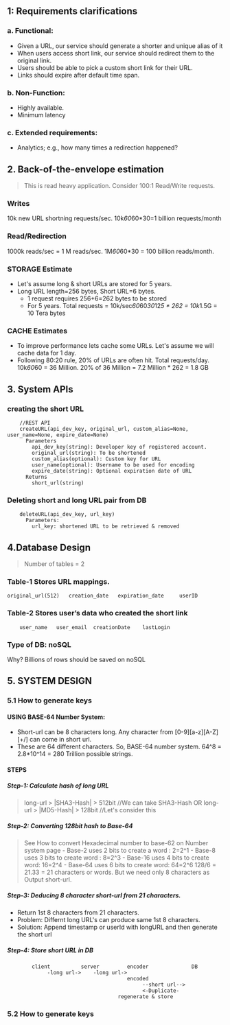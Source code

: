 ## 1: Requirements clarifications
### a. Functional:
- Given a URL, our service should generate a shorter and unique alias of it
- When users access short link, our service should redirect them to the original link.
- Users should be able to pick a custom short link for their URL.
- Links should expire after default time span.
### b. Non-Function:
- Highly available. 
- Minimum latency
### c. Extended requirements:
- Analytics; e.g., how many times a redirection happened?



## 2. Back-of-the-envelope estimation

> This is read heavy application. Consider 100:1 Read/Write requests.

### Writes

10k new URL shortning requests/sec. 10k*60*60*30=1 billion requests/month

### Read/Redirection

1000k reads/sec = 1 M reads/sec. 1M*60*60*30 = 100 billion reads/month.

### STORAGE Estimate
- Let's assume long & short URLs are stored for 5 years.
- Long URL length=256 bytes, Short URL=6 bytes. 
    - 1 request requires 256+6=262 bytes to be stored
    - For 5 years. Total requests = 10k/sec*60*60*30*12*5 * 262 = 10k*1.5G = 10 Tera bytes
    
### CACHE Estimates
 - To improve performance lets cache some URLs. Let's assume we will cache data for 1 day.
 - Following 80:20 rule, 20% of URLs are often hit.
    Total requests/day. 10k*60*60 = 36 Million. 20% of 36 Million = 7.2 Million * 262 = 1.8 GB
    
    
## 3. System APIs

### creating the short URL
```
    //REST API
    createURL(api_dev_key, original_url, custom_alias=None, user_name=None, expire_date=None)    
      Parameters
        api_dev_key(string): Developer key of registered account.
        original_url(string): To be shortened
        custom_alias(optional): Custom key for URL
        user_name(optional): Username to be used for encoding
        expire_date(string): Optional expiration date of URL
      Returns
        short_url(string)
```        
        
### Deleting short and long URL pair from DB
```    
    deleteURL(api_dev_key, url_key)
      Parameters:
        url_key: shortened URL to be retrieved & removed
```        
        
## 4.Database Design
> Number of tables = 2
### Table-1 Stores URL mappings.
    original_url(512)   creation_date   expiration_date     userID
### Table-2 Stores user’s data who created the short link
        user_name   user_email  creationDate    lastLogin

###  Type of DB: noSQL
Why? Billions of rows should be saved on noSQL


## 5. SYSTEM DESIGN

### 5.1 How to generate keys

#### USING BASE-64 Number System:
- Short-url can be 8 characters long. Any character from [0-9][a-z][A-Z][+/] can come in short url.
- These are 64 different characters. So, BASE-64 number system. 64^8 = 2.8*10^14 = 280 Trillion possible strings.

#### STEPS   

##### Step-1: Calculate hash of long URL
> long-url > |SHA3-Hash|  > 512bit            //We can take SHA3-Hash OR
long-url > |MD5-Hash|  > 128bit             //Let's consider this
        
##### Step-2: Converting 128bit hash to Base-64    
> See How to convert Hexadecimal number to base-62 on Number system page
        - Base-2 uses 2 bits to create a word : 2=2^1
        - Base-8 uses 3 bits to create word : 8=2^3
        - Base-16 uses 4 bits to create word: 16=2^4
        - Base-64 uses 6 bits to create word: 64=2^6
        128/6 = 21.33 = 21 characters or words. But we need only 8 characters as Output short-url.
        
##### Step-3: Deducing 8 character short-url from 21 characters.
- Return 1st 8 characters from 21 characters.
- Problem: Differnt long URL's can produce same 1st 8 characters.
- Solution: Append timestamp or userId with longURL and then generate the short url
        
##### Step-4: Store short URL in DB
```
        client          server         encoder              DB
             -long url->    -long url->
                                       encoded
                                            --short url-->
                                            <-Duplicate-
                                    regenerate & store
```
        
        
### 5.2 How to generate keys
